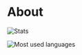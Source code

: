 # About

![Stats](https://github-readme-stats.vercel.app/api?username=cat-125)

![Most used languages](https://github-readme-stats.vercel.app/api/top-langs/?username=cat-125)
